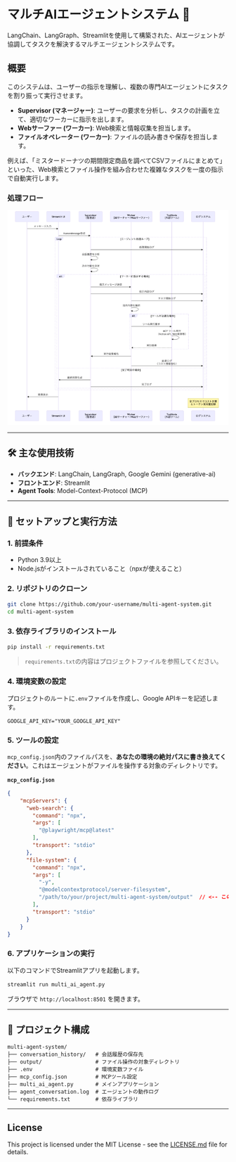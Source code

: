 # マルチAIエージェントシステム 🤖

LangChain、LangGraph、Streamlitを使用して構築された、AIエージェントが協調してタスクを解決するマルチエージェントシステムです。

## 概要

このシステムは、ユーザーの指示を理解し、複数の専門AIエージェントにタスクを割り振って実行させます。

  * **Supervisor (マネージャー)**: ユーザーの要求を分析し、タスクの計画を立て、適切なワーカーに指示を出します。
  * **Webサーファー (ワーカー)**: Web検索と情報収集を担当します。
  * **ファイルオペレーター (ワーカー)**: ファイルの読み書きや保存を担当します。

例えば、「ミスタードーナツの期間限定商品を調べてCSVファイルにまとめて」といった、Web検索とファイル操作を組み合わせた複雑なタスクを一度の指示で自動実行します。

### 処理フロー
![処理フロー](sequence_diagram.png)

---

## 🛠️ 主な使用技術

  * **バックエンド**: LangChain, LangGraph, Google Gemini (generative-ai)
  * **フロントエンド**: Streamlit
  * **Agent Tools**: Model-Context-Protocol (MCP)

---

## 🚀 セットアップと実行方法

### 1\. 前提条件

  * Python 3.9以上
  * Node.jsがインストールされていること（npxが使えること）

### 2\. リポジトリのクローン

```bash
git clone https://github.com/your-username/multi-agent-system.git
cd multi-agent-system
```

### 3\. 依存ライブラリのインストール

```bash
pip install -r requirements.txt
```

> `requirements.txt`の内容はプロジェクトファイルを参照してください。

### 4\. 環境変数の設定

プロジェクトのルートに`.env`ファイルを作成し、Google APIキーを記述します。

```.env
GOOGLE_API_KEY="YOUR_GOOGLE_API_KEY"
```

### 5\. ツールの設定

`mcp_config.json`内のファイルパスを、**あなたの環境の絶対パスに書き換えてください**。これはエージェントがファイルを操作する対象のディレクトリです。

**`mcp_config.json`**

```json
{
    "mcpServers": {
      "web-search": {
        "command": "npx",
        "args": [
          "@playwright/mcp@latest"
        ],
        "transport": "stdio"
      },
      "file-system": {
        "command": "npx",
        "args": [
          "-y",
          "@modelcontextprotocol/server-filesystem",
          "/path/to/your/project/multi-agent-system/output"  // <-- このパスを必ず変更！
        ],
        "transport": "stdio"
      }
    }
}
```

### 6\. アプリケーションの実行

以下のコマンドでStreamlitアプリを起動します。

```bash
streamlit run multi_ai_agent.py
```

ブラウザで `http://localhost:8501` を開きます。

---

## 📂 プロジェクト構成

```
multi-agent-system/
├── conversation_history/   # 会話履歴の保存先
├── output/                 # ファイル操作の対象ディレクトリ
├── .env                    # 環境変数ファイル
├── mcp_config.json         # MCPツール設定
├── multi_ai_agent.py       # メインアプリケーション
├── agent_conversation.log  # エージェントの動作ログ
└── requirements.txt        # 依存ライブラリ
```

---

## License

This project is licensed under the MIT License - see the [LICENSE.md](./LICENSE.md) file for details.
